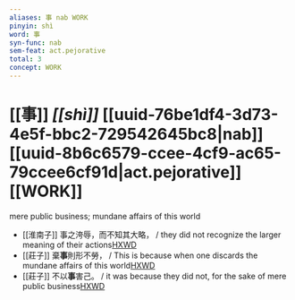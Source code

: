 ```yaml
---
aliases: 事 nab WORK
pinyin: shì
word: 事
syn-func: nab
sem-feat: act.pejorative
total: 3
concept: WORK 
---
```

# [[事]] *[[shì]]*  [[uuid-76be1df4-3d73-4e5f-bbc2-729542645bc8|nab]] [[uuid-8b6c6579-ccee-4cf9-ac65-79ccee6cf91d|act.pejorative]] [[WORK]]
mere public business; mundane affairs of this world
 - [[淮南子]] 事之洿辱，而不知其大略， / they did not recognize the larger meaning of their actions[HXWD](https://hxwd.org/textview.html?location=KR3j0010_tls_013-26a.8)
 - [[莊子]] 棄**事**則形不勞，
                     / This is because when one discards the mundane affairs of this world[HXWD](https://hxwd.org/textview.html?location=KR5c0126_tls_019-2a.9)
 - [[莊子]] 不以**事**害己。
                     / it was because they did not, for the sake of mere public business[HXWD](https://hxwd.org/textview.html?location=KR5c0126_tls_029-19a.46)